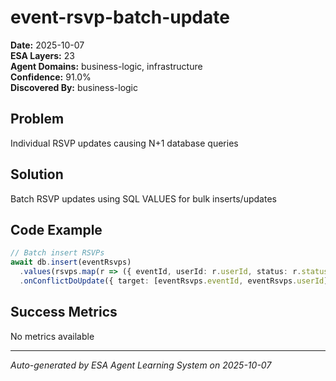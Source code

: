 # event-rsvp-batch-update

**Date:** 2025-10-07  
**ESA Layers:** 23  
**Agent Domains:** business-logic, infrastructure  
**Confidence:** 91.0%  
**Discovered By:** business-logic

## Problem

Individual RSVP updates causing N+1 database queries

## Solution

Batch RSVP updates using SQL VALUES for bulk inserts/updates

## Code Example

```typescript
// Batch insert RSVPs
await db.insert(eventRsvps)
  .values(rsvps.map(r => ({ eventId, userId: r.userId, status: r.status })))
  .onConflictDoUpdate({ target: [eventRsvps.eventId, eventRsvps.userId] });
```

## Success Metrics

No metrics available





---

*Auto-generated by ESA Agent Learning System on 2025-10-07*
